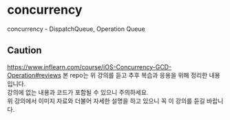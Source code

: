 # concurrency
concurrency - DispatchQueue, Operation Queue

## Caution
https://www.inflearn.com/course/iOS-Concurrency-GCD-Operation#reviews
본 repo는 위 강의를 듣고 추후 복습과 응용을 위해 정리한 내용입니다.   
강의에 없는 내용과 코드가 포함될 수 있으니 주의하세요.  
위 강의에서 이미지 자료와 더불어 자세한 설명을 하고 있으니 꼭 이 강의를 듣길 바랍니다.
